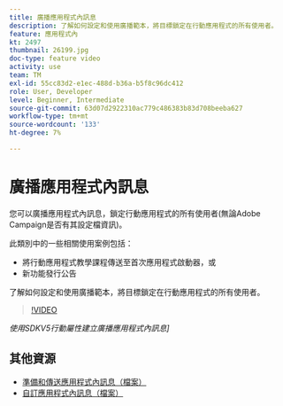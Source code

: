 ```yaml
---
title: 廣播應用程式內訊息
description: 了解如何設定和使用廣播範本，將目標鎖定在行動應用程式的所有使用者。
feature: 應用程式內
kt: 2497
thumbnail: 26199.jpg
doc-type: feature video
activity: use
team: TM
exl-id: 55cc83d2-e1ec-488d-b36a-b5f8c96dc412
role: User, Developer
level: Beginner, Intermediate
source-git-commit: 63d07d2922310ac779c486383b83d708beeba627
workflow-type: tm+mt
source-wordcount: '133'
ht-degree: 7%

---
```


# 廣播應用程式內訊息

您可以廣播應用程式內訊息，鎖定行動應用程式的所有使用者(無論Adobe Campaign是否有其設定檔資訊)。

此類別中的一些相關使用案例包括：

* 將行動應用程式教學課程傳送至首次應用程式啟動器，或
* 新功能發行公告

了解如何設定和使用廣播範本，將目標鎖定在行動應用程式的所有使用者。

>[!VIDEO](https://video.tv.adobe.com/v/26199?quality=12)

*使用SDKV5行動屬性建立廣播應用程式內訊息]*

## 其他資源

* [準備和傳送應用程式內訊息（檔案）](https://experienceleague.adobe.com/docs/campaign-standard/using/communication-channels/in-app-messaging/preparing-and-sending-an-in-app-message.html?lang=en)
* [自訂應用程式內訊息（檔案）](https://experienceleague.adobe.com/docs/campaign-standard/using/communication-channels/in-app-messaging/customizing-an-in-app-message.html?lang=en)
